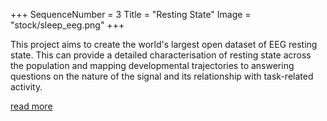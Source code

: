 +++
SequenceNumber = 3
Title = "Resting State"
Image = "stock/sleep_eeg.png"
+++ 

This project aims to create the world's largest open dataset of EEG resting state. This can provide a detailed characterisation of resting state across the population and mapping developmental trajectories to answering questions on the nature of the signal and its relationship with task-related activity.

[read more](/related_projects/resting-state)